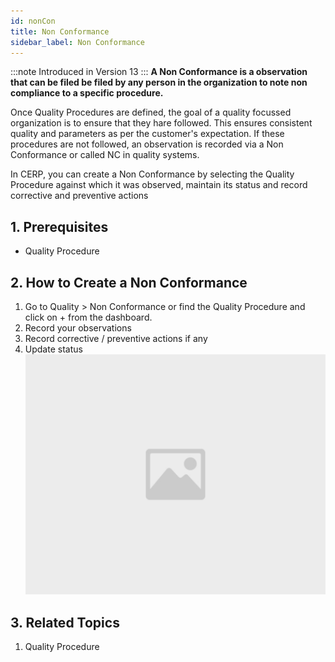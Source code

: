 ```yaml
---
id: nonCon
title: Non Conformance
sidebar_label: Non Conformance
---
```


:::note
Introduced in Version 13
:::
**A Non Conformance is a observation that can be filed be filed by any person in the organization to note non compliance to a specific procedure.**

Once Quality Procedures are defined, the goal of a quality focussed organization is to ensure that they hare followed. This ensures consistent quality and parameters as per the customer's expectation. If these procedures are not followed, an observation is recorded via a Non Conformance or called NC in quality systems.

In CERP, you can create a Non Conformance by selecting the Quality Procedure against which it was observed, maintain its status and record corrective and preventive actions

## 1. Prerequisites

- Quality Procedure

## 2. How to Create a Non Conformance

1. Go to Quality > Non Conformance or find the Quality Procedure and click on + from the dashboard.
1. Record your observations
1. Record corrective / preventive actions if any
1. Update status
   ![image](images/image.jpg)

## 3. Related Topics

1. Quality Procedure
